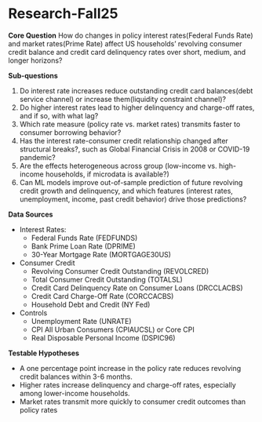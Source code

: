 # Research-Fall25

**Core Question**
How do changes in policy interest rates(Federal Funds Rate) and market rates(Prime Rate) affect US households’ revolving consumer credit balance and credit card delinquency rates over short, medium, and longer horizons?

**Sub-questions**
1. Do interest rate increases reduce outstanding credit card balances(debt service channel) or increase them(liquidity constraint channel)?
2. Do higher interest rates lead to higher delinquency and charge-off rates, and if so, with what lag?
3. Which rate measure (policy rate vs. market rates) transmits faster to consumer borrowing behavior?
4. Has the interest rate-consumer credit relationship changed after structural breaks?, such as Global Financial Crisis in 2008 or COVID-19 pandemic?
5. Are the effects heterogeneous across group (low-income vs. high-income households, if microdata is available?)
6. Can ML models improve out-of-sample prediction of future revolving credit growth and delinquency, and which features (interest rates, unemployment, income, past credit behavior) drive those predictions?

**Data Sources**
- Interest Rates:
   - Federal Funds Rate (FEDFUNDS)
   - Bank Prime Loan Rate (DPRIME)
   - 30-Year Mortgage Rate (MORTGAGE30US)
- Consumer Credit
   - Revolving Consumer Credit Outstanding (REVOLCRED)
   - Total Consumer Credit Outstanding (TOTALSL)
   - Credit Card Delinquency Rate on Consumer Loans (DRCCLACBS)
   - Credit Card Charge-Off Rate (CORCCACBS)
   - Household Debt and Credit (NY Fed) 
- Controls
   - Unemployment Rate (UNRATE)
   - CPI All Urban Consumers (CPIAUCSL) or Core CPI
   - Real Disposable Personal Income (DSPIC96)

**Testable Hypotheses**
- A one percentage point increase in the policy rate reduces revolving credit balances within 3-6 months.
- Higher rates increase delinquency and charge-off rates, especially among lower-income households.
- Market rates transmit more quickly to consumer credit outcomes than policy rates
